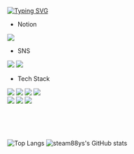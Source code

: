 

<!--
**steam88ys/steam88ys** is a ✨ _special_ ✨ repository because its `README.md` (this file) appears on your GitHub profile.

Here are some ideas to get you started:

- 🔭 I’m currently working on ...
- 🌱 I’m currently learning ...
- 👯 I’m looking to collaborate on ...
- 🤔 I’m looking for help with ...
- 💬 Ask me about ...
- 📫 How to reach me: ...
- 😄 Pronouns: ...
- ⚡ Fun fact: ...
-->

[![Typing SVG](https://readme-typing-svg.herokuapp.com?color=FF5675&size=50ultiline=true&width=600&height=80&lines=Welcome+To+My+Github)](https://git.io/typing-svg)

- Notion

<a href="https://www.notion.so/Kim-yunseo-cc7fff526bcf437eaf7b1a720a0aa4e4"><img src="https://img.shields.io/badge/Notion-000000?style=flat-square&logo=Notion&logoColor=white"/></a>

  
<a href="https://big-freeze-63b.notion.site/Kim-yunseo-cc7fff526bcf437eaf7b1a720a0aa4e4" target="_blank"></a>
  

- SNS


<a href="https://www.instagram.com/ycoshia/" target="_blank"><img src="https://img.shields.io/badge/instagram-E4405F?style=flat-square&logo=instagram&logoColor=white" ></a>
<a href="https://velog.io/@steam88ys" target="_blank"><img src="https://img.shields.io/badge/velog-20C997?style=flat-square&logo=velog&logoColor=white" ></a>


- Tech Stack
  
<img src="https://img.shields.io/badge/JAVA-007396?style=flat-square&logo=java&logoColor=white"> <img src="https://img.shields.io/badge/c-%2300599C.svg?style=flat-square&logo=c&logoColor=white">
<img src="https://img.shields.io/badge/c++-00599C?style=flat-square&logo=c%2B%2B&logoColor=white"/>
<img src="https://img.shields.io/badge/MySQL-4479A1?style=flat-square&logo=MySQL&logoColor=white"/><br>
<img src="https://img.shields.io/badge/HTML5-E34F26?style=flat-square&logo=HTML5&logoColor=white">
<img src="https://img.shields.io/badge/CSS3-1572B6?style=flat-square&logo=css3&logoColor=white=white">
<img src="https://img.shields.io/badge/JavaScript-F7DF1E?style=flat-square&logo=JavaScript&logoColor=white"/>

<br><br><br>
  
![Top Langs](https://github-readme-stats.vercel.app/api/top-langs/?username=steam88ys&langs_count=8)
![steam88ys's GitHub stats](https://github-readme-stats.vercel.app/api?username=steam88ys&show_icons=true&theme=graywhite)
</div>
